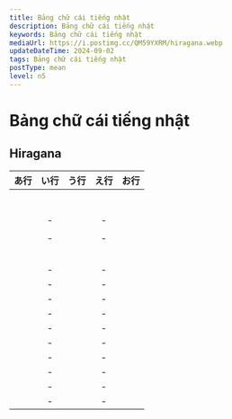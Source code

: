 ```yaml
---
title: Bảng chữ cái tiếng nhật
description: Bảng chữ cái tiếng nhật
keywords: Bảng chữ cái tiếng nhật
mediaUrl: https://i.postimg.cc/QM59YXRM/hiragana.webp
updateDateTime: 2024-09-02
tags: Bảng chữ cái tiếng nhật
postType: mean
level: n5
---
```


# Bảng chữ cái tiếng nhật
## Hiragana
| あ行 | い行 | う行 | え行 | お行 |
| :---: | :---: | :---: | :---: | :---: |
| <T w="あ,a"/> | <T w="い,i"/> | <T w="う,u"/> | <T w="え,e"/> | <T w="お,o"/> |
| <T w="か,ka"/> | <T w="き,ki"/> | <T w="く,ku"/> | <T w="け,ke"/> | <T w="こ,ko"/> |
| <T w="さ,sa"/> | <T w="し,si"/> | <T w="す,su"/> | <T w="せ,se"/> | <T w="そ,so"/> |
| <T w="た,ta"/> | <T w="ち,chi"/> | <T w="つ,tsu"/> | <T w="て,te"/> | <T w="と,to"/> |
| <T w="な,na"/> | <T w="に,ni"/> | <T w="ぬ,nu"/> | <T w="ね,ne"/> | <T w="の,no"/> |
| <T w="は,ha"/> | <T w="ひ,hi"/> | <T w="ふ,fu"/> | <T w="へ,he"/> | <T w="ほ,ho"/> |
| <T w="ま,ma"/> | <T w="み,mi"/> | <T w="む,mu"/> | <T w="め,me"/> | <T w="も,mo"/> |
| <T w="や,ya"/> | - | <T w="ゆ,yu"/> | - | <T w="よ,yo"/> |
| <T w="ら,ra"/> | <T w="り,ri"/> | <T w="る,ru"/> | <T w="れ,re"/> | <T w="ろ,ro"/> |
| <T w="わ,wa"/> |- | <T w="ん,n"/> | - | <T w="を,wo"/> |
| <T w="が,ga"/> | <T w="ぎ,gi"/> | <T w="ぐ,gu"/> | <T w="げ,ge"/> | <T w="ご,go"/> |
| <T w="ざ,za"/> | <T w="じ,ji"/> | <T w="ず,zu"/> | <T w="ぜ,ze"/> | <T w="ぞ,zo"/> |
| <T w="だ,sa"/> | <T w="ぢ,ji,ji2"/> | <T w="づ,du,zu2"/> | <T w="で,de"/> | <T w="ど,do"/> |
| <T w="ば, ba"/> | <T w="び,bi"/> | <T w="ぶ,bu"/> | <T w="べ,be"/> | <T w="ぼ,bo"/> |
| <T w="ぱ,pa"/> | <T w="ぴ,pi"/> | <T w="ぷ,pu"/> | <T w="ぺ,pe"/> | <T w="ぽ,po"/> |
| <T w="きゃ, kya"/> | - | <T w="きゅ,kyu"/> | - | <T w="きょ,kyo"/> |
| <T w="しゃ,sha"/> | - | <T w="しゅ,shu"/> | - | <T w="しょ,sho"/> |
| <T w="ちゃ, cha"/> | - | <T w="ちゅ,chu"/> | - | <T w="ちょ,cho"/> |
| <T w="にゃ,nya"/> | - | <T w="にゅ,nyu"/> | - | <T w="にょ,nyo"/> |
| <T w="みゃ,mya"/> | - | <T w="みゅ,myu"/> | - | <T w="みょ,myo"/> |
| <T w="りゃ,rya"/> | - | <T w="りゅ,ryu"/> | - | <T w="りょ,ryo"/> |
| <T w="ぎゃ,gya"/> | - | <T w="ぎゅ,gyu"/> | - | <T w="ぎょ,gyo"/> |
| <T w="じゃ,ja"/> | - | <T w="じゅ,ju"/> | - | <T w="じょ,jo"/> |
| <T w="びゃ,bya"/> | - | <T w="びゅ,byu"/> | - | <T w="びょ,byo"/> |
| <T w="ぴゃ,pya"/> | - | <T w="ぴゅ,pyu"/> | - | <T w="ぴょ,pyo"/> |
